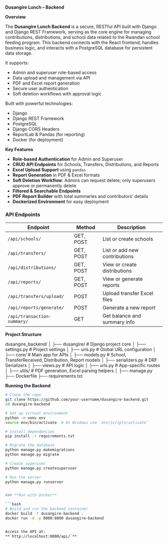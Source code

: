 
**Dusangire Lunch – Backend**

**Overview**

The **Dusangire Lunch Backend** is a secure, RESTful API built with Django and Django REST Framework, serving as the core engine for managing contributions, distributions, and school data related to the Rwandan school feeding program. This backend connects with the React frontend, handles business logic, and interacts with a PostgreSQL database for persistent data storage.

It supports:

* Admin and superuser role-based access
* Data upload and management via API
* PDF and Excel report generation
* Secure user authentication
* Soft deletion workflows with approval logic

Built with powerful technologies:

* Django
* Django REST Framework
* PostgreSQL
* Django CORS Headers
* ReportLab & Pandas (for reporting)
* Docker (for deployment)


**Key Features**

*  **Role-based Authentication** for Admin and Superuser
*  **CRUD API Endpoints** for Schools, Transfers, Distributions, and Reports
*  **Excel Upload Support** using `pandas`
*  **Report Generation** in PDF & Excel formats
*  **Soft Deletion Workflow**: Admins can request delete; only superusers approve or permanently delete
*  **Filtered & Searchable Endpoints**
*  **PDF Report Builder** with total summaries and contributors’ details
*  **Dockerized Environment** for easy deployment


### **API Endpoints**

| Endpoint                    | Method    | Description                   |
| --------------------------- | --------- | ----------------------------- |
| `/api/schools/`             | GET, POST | List or create schools        |
| `/api/transfers/`           | GET, POST | List or add new contributions |
| `/api/distributions/`       | GET, POST | View or create distributions  |
| `/api/reports/`             | GET, POST | View or generate reports      |
| `/api/transfers/upload/`    | POST      | Upload transfer Excel files   |
| `/api/reports/generate/`    | POST      | Generate a new report         |
| `/api/transaction-summary/` | GET       | Get balance and summary info  |


**Project Structure**

dusangire_backend/
│
├── dusangire/                 # Django project core
│   ├── settings.py            # Project settings
│   ├── urls.py                # Global URL configuration
│
├── core/                      # Main app for APIs
│   ├── models.py              # School, TransferReceived, Distribution, Report models
│   ├── serializers.py         # DRF Serializers
│   ├── views.py               # API logic
│   ├── urls.py                # App-specific routes
│   ├── utils/                 # PDF generation, Excel parsing helpers
│
├── manage.py
├── Dockerfile
├── requirements.txt



**Running the Backend**

```bash
# Clone the repo
git clone https://github.com/your-username/dusangire-backend.git
cd dusangire-backend

# Set up virtual environment
python -m venv env
source env/bin/activate  # On Windows use `env\Scripts\activate`

# Install dependencies
pip install -r requirements.txt

# Migrate the database
python manage.py makemigrations
python manage.py migrate

# Create superuser
python manage.py createsuperuser

# Run the server
python manage.py runserver


### **Run with Docker**

```bash
# Build and run the backend container
docker build -t dusangire-backend .
docker run -d -p 8000:8000 dusangire-backend


Access the API at:
**`http://localhost:8000/api/`**

